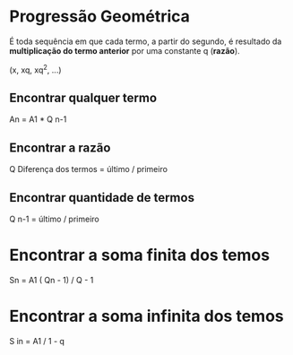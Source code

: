 # Progressão Geométrica

É toda sequência em que cada termo, a partir do segundo, é resultado da **multiplicação do termo anterior** por uma constante q (**razão**).

(x, xq, xq<sup>2</sup>, ...)

## Encontrar qualquer termo

An = A1 * Q n-1

## Encontrar a razão

Q Diferença dos termos = último / primeiro

## Encontrar quantidade de termos

Q n-1 = último / primeiro

# Encontrar a soma finita dos temos

Sn = A1 ( Qn - 1) / Q - 1

# Encontrar a soma infinita dos temos

S in = A1 / 1 - q


